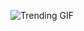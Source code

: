 
<!-- GIF_SECTION -->
![Trending GIF](https://media1.giphy.com/media/v1.Y2lkPThiYjIxNzcyeWU1a2NlaG5wZ2FtNWt6ZDN0OG4wMWRyam13MDB4OXU4bjZqM3RlbiZlcD12MV9naWZzX3NlYXJjaCZjdD1n/51AhgeKNAamtcmcpGx/giphy.gif)
<!-- END_GIF_SECTION -->
